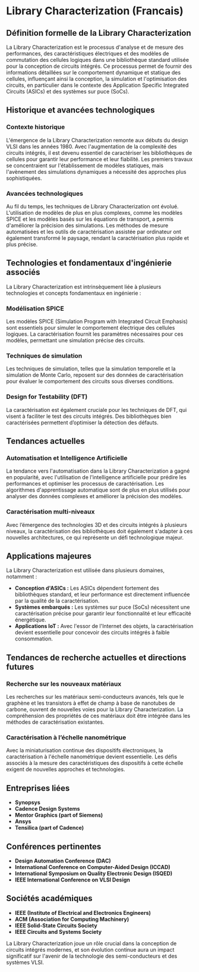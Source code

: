 # Library Characterization (Francais)

## Définition formelle de la Library Characterization

La Library Characterization est le processus d'analyse et de mesure des performances, des caractéristiques électriques et des modèles de commutation des cellules logiques dans une bibliothèque standard utilisée pour la conception de circuits intégrés. Ce processus permet de fournir des informations détaillées sur le comportement dynamique et statique des cellules, influençant ainsi la conception, la simulation et l'optimisation des circuits, en particulier dans le contexte des Application Specific Integrated Circuits (ASICs) et des systèmes sur puce (SoCs).

## Historique et avancées technologiques

### Contexte historique

L'émergence de la Library Characterization remonte aux débuts du design VLSI dans les années 1980. Avec l'augmentation de la complexité des circuits intégrés, il est devenu essentiel de caractériser les bibliothèques de cellules pour garantir leur performance et leur fiabilité. Les premiers travaux se concentraient sur l'établissement de modèles statiques, mais l'avènement des simulations dynamiques a nécessité des approches plus sophistiquées.

### Avancées technologiques

Au fil du temps, les techniques de Library Characterization ont évolué. L'utilisation de modèles de plus en plus complexes, comme les modèles SPICE et les modèles basés sur les équations de transport, a permis d'améliorer la précision des simulations. Les méthodes de mesure automatisées et les outils de caractérisation assistée par ordinateur ont également transformé le paysage, rendant la caractérisation plus rapide et plus précise.

## Technologies et fondamentaux d'ingénierie associés

La Library Characterization est intrinsèquement liée à plusieurs technologies et concepts fondamentaux en ingénierie :

### Modélisation SPICE

Les modèles SPICE (Simulation Program with Integrated Circuit Emphasis) sont essentiels pour simuler le comportement électrique des cellules logiques. La caractérisation fournit les paramètres nécessaires pour ces modèles, permettant une simulation précise des circuits.

### Techniques de simulation

Les techniques de simulation, telles que la simulation temporelle et la simulation de Monte Carlo, reposent sur des données de caractérisation pour évaluer le comportement des circuits sous diverses conditions.

### Design for Testability (DFT)

La caractérisation est également cruciale pour les techniques de DFT, qui visent à faciliter le test des circuits intégrés. Des bibliothèques bien caractérisées permettent d’optimiser la détection des défauts.

## Tendances actuelles

### Automatisation et Intelligence Artificielle

La tendance vers l'automatisation dans la Library Characterization a gagné en popularité, avec l'utilisation de l'intelligence artificielle pour prédire les performances et optimiser les processus de caractérisation. Les algorithmes d'apprentissage automatique sont de plus en plus utilisés pour analyser des données complexes et améliorer la précision des modèles.

### Caractérisation multi-niveaux

Avec l’émergence des technologies 3D et des circuits intégrés à plusieurs niveaux, la caractérisation des bibliothèques doit également s'adapter à ces nouvelles architectures, ce qui représente un défi technologique majeur.

## Applications majeures

La Library Characterization est utilisée dans plusieurs domaines, notamment :

- **Conception d'ASICs :** Les ASICs dépendent fortement des bibliothèques standard, et leur performance est directement influencée par la qualité de la caractérisation.
- **Systèmes embarqués :** Les systèmes sur puce (SoCs) nécessitent une caractérisation précise pour garantir leur fonctionnalité et leur efficacité énergétique.
- **Applications IoT :** Avec l'essor de l'Internet des objets, la caractérisation devient essentielle pour concevoir des circuits intégrés à faible consommation.

## Tendances de recherche actuelles et directions futures

### Recherche sur les nouveaux matériaux

Les recherches sur les matériaux semi-conducteurs avancés, tels que le graphène et les transistors à effet de champ à base de nanotubes de carbone, ouvrent de nouvelles voies pour la Library Characterization. La compréhension des propriétés de ces matériaux doit être intégrée dans les méthodes de caractérisation existantes.

### Caractérisation à l’échelle nanométrique

Avec la miniaturisation continue des dispositifs électroniques, la caractérisation à l'échelle nanométrique devient essentielle. Les défis associés à la mesure des caractéristiques des dispositifs à cette échelle exigent de nouvelles approches et technologies.

## Entreprises liées

- **Synopsys**
- **Cadence Design Systems**
- **Mentor Graphics (part of Siemens)**
- **Ansys**
- **Tensilica (part of Cadence)**

## Conférences pertinentes

- **Design Automation Conference (DAC)**
- **International Conference on Computer-Aided Design (ICCAD)**
- **International Symposium on Quality Electronic Design (ISQED)**
- **IEEE International Conference on VLSI Design**

## Sociétés académiques

- **IEEE (Institute of Electrical and Electronics Engineers)**
- **ACM (Association for Computing Machinery)**
- **IEEE Solid-State Circuits Society**
- **IEEE Circuits and Systems Society**

La Library Characterization joue un rôle crucial dans la conception de circuits intégrés modernes, et son évolution continue aura un impact significatif sur l'avenir de la technologie des semi-conducteurs et des systèmes VLSI.